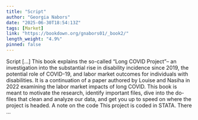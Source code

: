 ```yaml
---
title: "Script"
author: "Georgia Nabors"
date: "2025-06-30T18:54:13Z"
tags: [Market]
link: "https://bookdown.org/gnabors01/_book2/"
length_weight: "4.9%"
pinned: false
---
```


Script [...] This book explains the so-called “Long COVID Project”– an investigation into the substantial rise in disability incidence since 2019, the potential role of COVID-19, and labor market outcomes for individuals with disabilities. It is a continuation of a paper authored by Louise and Nasiha in 2022 examining the labor market impacts of long COVID. This book is meant to motivate the research, identify important files, dive into the do-files that clean and analyze our data, and get you up to speed on where the project is headed. A note on the code This project is coded in STATA. There ...
